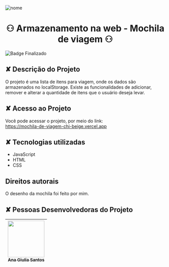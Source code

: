 ![nome](https://github.com/anagiulias/Tier_List_Times_GI-V1.1/assets/115855530/24fa2164-afad-41ce-abbc-62f14fb15048)

# <h1 align="center"> ⚇ Armazenamento na web - Mochila de viagem ⚇ </h1>

![Badge Finalizado](https://img.shields.io/badge/STATUS-FINALIZADO-<BRIGHTGREEN)

## ✘ Descrição do Projeto
O projeto é uma lista de itens para viagem, onde os dados são armazenados no localStorage. Existe as funcionalidades de adicionar, remover e alterar a quantidade de itens que o usuário deseja levar.

## ✘ Acesso ao Projeto
Você pode acessar o projeto, por meio do link: </br>
https://mochila-de-viagem-chi-beige.vercel.app

## ✘ Tecnologias utilizadas
* JavaScript
* HTML
* CSS

## Direitos autorais
O desenho da mochila foi feito por mim.

## ✘ Pessoas Desenvolvedoras do Projeto 
| [<img src="https://avatars.githubusercontent.com/u/115855530?v=4" width=115><br><sub>Ana Giulia Santos</sub>](https://github.com/anagiulias)
| :---: |
